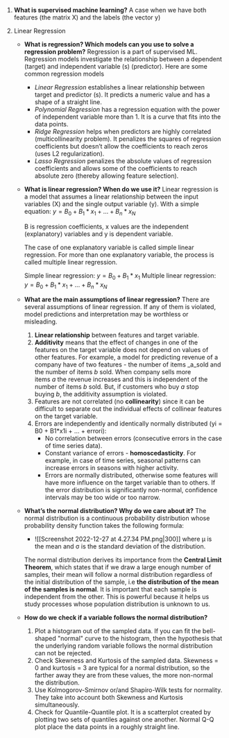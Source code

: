 1. **What is supervised machine learning?**
	A case when we have both features (the matrix X) and the labels (the vector y)

2. Linear Regression
	- **What is regression? Which models can you use to solve a regression problem?**
		Regression is a part of supervised ML. Regression models investigate the relationship between a dependent (target) and independent variable (s) (predictor). Here are some common regression models
		- _Linear Regression_ establishes a linear relationship between target and predictor (s). It predicts a numeric value and has a shape of a straight line.
		- _Polynomial Regression_ has a regression equation with the power of independent variable more than 1. It is a curve that fits into the data points.
		- _Ridge Regression_ helps when predictors are highly correlated (multicollinearity problem). It penalizes the squares of regression coefficients but doesn’t allow the coefficients to reach zeros (uses L2 regularization).
		- _Lasso Regression_ penalizes the absolute values of regression coefficients and allows some of the coefficients to reach absolute zero (thereby allowing feature selection).
	
	- **What is linear regression? When do we use it?**
		Linear regression is a model that assumes a linear relationship between the input variables (X) and the single output variable (y).
		With a simple equation:
			$y = B_0 + B_1*x_1 + ... + B_n * x_N$
		
		B is regression coefficients, x values are the independent (explanatory) variables and y is dependent variable.
		
		The case of one explanatory variable is called simple linear regression. For more than one explanatory variable, the process is called multiple linear regression.
		
		Simple linear regression: 
			$y = B_0 + B_1*x_1$
		Multiple linear regression:
			$y = B_0 + B_1*x_1 + ... + B_n * x_N$

	- **What are the main assumptions of linear regression?**
		There are several assumptions of linear regression. If any of them is violated, model predictions and interpretation may be worthless or misleading.
		1.  **Linear relationship** between features and target variable.
		2. **Additivity** means that the effect of changes in one of the features on the target variable does not depend on values of other features. For example, a model for predicting revenue of a company have of two features - the number of items _a_sold and the number of items _b_ sold. When company sells more items _a_ the revenue increases and this is independent of the number of items _b_ sold. But, if customers who buy _a_ stop buying _b_, the additivity assumption is violated.
		3. Features are not correlated (no **collinearity**) since it can be difficult to separate out the individual effects of collinear features on the target variable.
		4. Errors are independently and identically normally distributed (yi = B0 + B1*x1i + ... + errori):
			- No correlation between errors (consecutive errors in the case of time series data).
			- Constant variance of errors - **homoscedasticity**. For example, in case of time series, seasonal patterns can increase errors in seasons with higher activity.
			- Errors are normally distributed, otherwise some features will have more influence on the target variable than to others. If the error distribution is significantly non-normal, confidence intervals may be too wide or too narrow.
	
	- **What’s the normal distribution? Why do we care about it?**
		The normal distribution is a continuous probability distribution whose probability density function takes the following formula: 
		- ![[Screenshot 2022-12-27 at 4.27.34 PM.png|300]]
		where μ is the mean and σ is the standard deviation of the distribution.
		
		The normal distribution derives its importance from the **Central Limit Theorem**, which states that if we draw a large enough number of samples, their mean will follow a normal distribution regardless of the initial distribution of the sample, i.e **the distribution of the mean of the samples is normal**. It is important that each sample is independent from the other. This is powerful because it helps us study processes whose population distribution is unknown to us.
	
	- **How do we check if a variable follows the normal distribution?**
		1.  Plot a histogram out of the sampled data. If you can fit the bell-shaped "normal" curve to the histogram, then the hypothesis that the underlying random variable follows the normal distribution can not be rejected.
		2. Check Skewness and Kurtosis of the sampled data. Skewness = 0 and kurtosis = 3 are typical for a normal distribution, so the farther away they are from these values, the more non-normal the distribution.
		3. Use Kolmogorov-Smirnov or/and Shapiro-Wilk tests for normality. They take into account both Skewness and Kurtosis simultaneously.
		4. Check for Quantile-Quantile plot. It is a scatterplot created by plotting two sets of quantiles against one another. Normal Q-Q plot place the data points in a roughly straight line.
	
